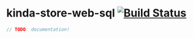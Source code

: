 # kinda-store-web-sql [![Build Status](https://travis-ci.org/kinda/kinda-store-web-sql.svg?branch=master)](https://travis-ci.org/kinda/kinda-store-web-sql)

```js
// TODO: documentation!
```
